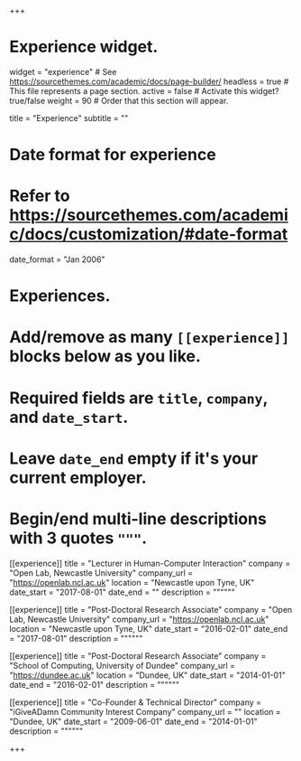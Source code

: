 +++
# Experience widget.
widget = "experience"  # See https://sourcethemes.com/academic/docs/page-builder/
headless = true  # This file represents a page section.
active = false  # Activate this widget? true/false
weight = 90  # Order that this section will appear.

title = "Experience"
subtitle = ""

# Date format for experience
#   Refer to https://sourcethemes.com/academic/docs/customization/#date-format
date_format = "Jan 2006"

# Experiences.
#   Add/remove as many `[[experience]]` blocks below as you like.
#   Required fields are `title`, `company`, and `date_start`.
#   Leave `date_end` empty if it's your current employer.
#   Begin/end multi-line descriptions with 3 quotes `"""`.
[[experience]]
  title = "Lecturer in Human-Computer Interaction"
  company = "Open Lab, Newcastle University"
  company_url = "https://openlab.ncl.ac.uk"
  location = "Newcastle upon Tyne, UK"
  date_start = "2017-08-01"
  date_end = ""
  description = """"""

[[experience]]
  title = "Post-Doctoral Research Associate"
  company = "Open Lab, Newcastle University"
  company_url = "https://openlab.ncl.ac.uk"
  location = "Newcastle upon Tyne, UK"
  date_start = "2016-02-01"
  date_end = "2017-08-01"
  description = """"""

[[experience]]
  title = "Post-Doctoral Research Associate"
  company = "School of Computing, University of Dundee"
  company_url = "https://dundee.ac.uk"
  location = "Dundee, UK"
  date_start = "2014-01-01"
  date_end = "2016-02-01"
  description = """"""

[[experience]]
  title = "Co-Founder &  Technical Director"
  company = "iGiveADamn Community Interest Company"
  company_url = ""
  location = "Dundee, UK"
  date_start = "2009-06-01"
  date_end = "2014-01-01"
  description = """"""


+++
